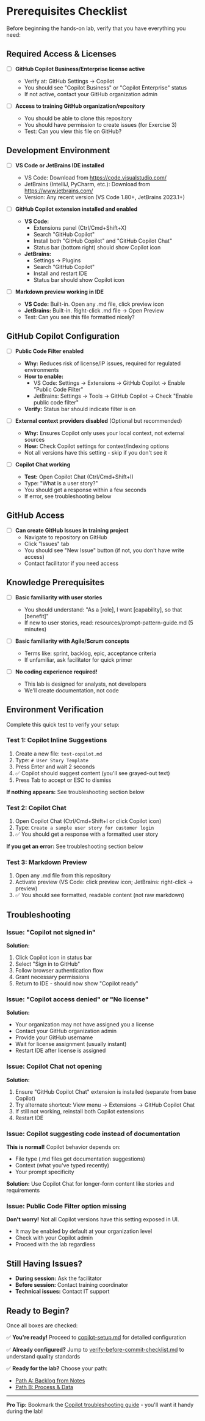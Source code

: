 # Prerequisites Checklist

Before beginning the hands-on lab, verify that you have everything you need:

## Required Access & Licenses

- [ ] **GitHub Copilot Business/Enterprise license active**
  - Verify at: GitHub Settings → Copilot
  - You should see "Copilot Business" or "Copilot Enterprise" status
  - If not active, contact your GitHub organization admin

- [ ] **Access to training GitHub organization/repository**
  - You should be able to clone this repository
  - You should have permission to create issues (for Exercise 3)
  - Test: Can you view this file on GitHub?

## Development Environment

- [ ] **VS Code or JetBrains IDE installed**
  - VS Code: Download from https://code.visualstudio.com/
  - JetBrains (IntelliJ, PyCharm, etc.): Download from https://www.jetbrains.com/
  - Version: Any recent version (VS Code 1.80+, JetBrains 2023.1+)

- [ ] **GitHub Copilot extension installed and enabled**
  - **VS Code:** 
    - Extensions panel (Ctrl/Cmd+Shift+X)
    - Search "GitHub Copilot"
    - Install both "GitHub Copilot" and "GitHub Copilot Chat"
    - Status bar (bottom right) should show Copilot icon
  - **JetBrains:**
    - Settings → Plugins
    - Search "GitHub Copilot"
    - Install and restart IDE
    - Status bar should show Copilot icon

- [ ] **Markdown preview working in IDE**
  - **VS Code:** Built-in. Open any .md file, click preview icon
  - **JetBrains:** Built-in. Right-click .md file → Open Preview
  - Test: Can you see this file formatted nicely?

## GitHub Copilot Configuration

- [ ] **Public Code Filter enabled**
  - **Why:** Reduces risk of license/IP issues, required for regulated environments
  - **How to enable:**
    - VS Code: Settings → Extensions → GitHub Copilot → Enable "Public Code Filter"
    - JetBrains: Settings → Tools → GitHub Copilot → Check "Enable public code filter"
  - **Verify:** Status bar should indicate filter is on

- [ ] **External context providers disabled** (Optional but recommended)
  - **Why:** Ensures Copilot only uses your local context, not external sources
  - **How:** Check Copilot settings for context/indexing options
  - Not all versions have this setting - skip if you don't see it

- [ ] **Copilot Chat working**
  - **Test:** Open Copilot Chat (Ctrl/Cmd+Shift+I)
  - Type: "What is a user story?"
  - You should get a response within a few seconds
  - If error, see troubleshooting below

## GitHub Access

- [ ] **Can create GitHub Issues in training project**
  - Navigate to repository on GitHub
  - Click "Issues" tab
  - You should see "New Issue" button (if not, you don't have write access)
  - Contact facilitator if you need access

## Knowledge Prerequisites

- [ ] **Basic familiarity with user stories**
  - You should understand: "As a [role], I want [capability], so that [benefit]"
  - If new to user stories, read: resources/prompt-pattern-guide.md (5 minutes)

- [ ] **Basic familiarity with Agile/Scrum concepts**
  - Terms like: sprint, backlog, epic, acceptance criteria
  - If unfamiliar, ask facilitator for quick primer

- [ ] **No coding experience required!**
  - This lab is designed for analysts, not developers
  - We'll create documentation, not code

## Environment Verification

Complete this quick test to verify your setup:

### Test 1: Copilot Inline Suggestions

1. Create a new file: `test-copilot.md`
2. Type: `# User Story Template`
3. Press Enter and wait 2 seconds
4. ✅ Copilot should suggest content (you'll see grayed-out text)
5. Press Tab to accept or ESC to dismiss

**If nothing appears:** See troubleshooting section below

### Test 2: Copilot Chat

1. Open Copilot Chat (Ctrl/Cmd+Shift+I or click Copilot icon)
2. Type: `Create a sample user story for customer login`
3. ✅ You should get a response with a formatted user story

**If you get an error:** See troubleshooting section below

### Test 3: Markdown Preview

1. Open any .md file from this repository
2. Activate preview (VS Code: click preview icon; JetBrains: right-click → preview)
3. ✅ You should see formatted, readable content (not raw markdown)

## Troubleshooting

### Issue: "Copilot not signed in"

**Solution:**
1. Click Copilot icon in status bar
2. Select "Sign in to GitHub"
3. Follow browser authentication flow
4. Grant necessary permissions
5. Return to IDE - should now show "Copilot ready"

### Issue: "Copilot access denied" or "No license"

**Solution:**
- Your organization may not have assigned you a license
- Contact your GitHub organization admin
- Provide your GitHub username
- Wait for license assignment (usually instant)
- Restart IDE after license is assigned

### Issue: Copilot Chat not opening

**Solution:**
1. Ensure "GitHub Copilot Chat" extension is installed (separate from base Copilot)
2. Try alternate shortcut: View menu → Extensions → GitHub Copilot Chat
3. If still not working, reinstall both Copilot extensions
4. Restart IDE

### Issue: Copilot suggesting code instead of documentation

**This is normal!** Copilot behavior depends on:
- File type (.md files get documentation suggestions)
- Context (what you've typed recently)
- Your prompt specificity

**Solution:** Use Copilot Chat for longer-form content like stories and requirements

### Issue: Public Code Filter option missing

**Don't worry!** Not all Copilot versions have this setting exposed in UI.
- It may be enabled by default at your organization level
- Check with your Copilot admin
- Proceed with the lab regardless

## Still Having Issues?

- **During session:** Ask the facilitator
- **Before session:** Contact training coordinator
- **Technical issues:** Contact IT support

## Ready to Begin?

Once all boxes are checked:

✅ **You're ready!** Proceed to [copilot-setup.md](copilot-setup.md) for detailed configuration

✅ **Already configured?** Jump to [verify-before-commit-checklist.md](verify-before-commit-checklist.md) to understand quality standards

✅ **Ready for the lab?** Choose your path:
- [Path A: Backlog from Notes](../path-a-backlog/README.md)
- [Path B: Process & Data](../path-b-process-data/README.md)

---

**Pro Tip:** Bookmark the [Copilot troubleshooting guide](../resources/copilot-troubleshooting.md) - you'll want it handy during the lab!